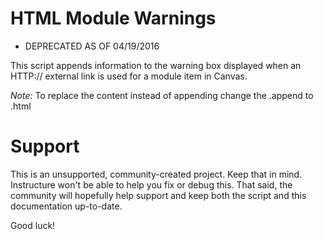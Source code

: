 HTML Module Warnings
======
- DEPRECATED AS OF 04/19/2016

This script appends information to the warning box displayed when an HTTP:// external link is used for a module item in Canvas.

*Note:* To replace the content instead of appending change the .append to .html


Support
======

This is an unsupported, community-created project. Keep that in mind.
Instructure won't be able to help you fix or debug this. That said, the
community will hopefully help support and keep both the script and this
documentation up-to-date.

Good luck!
